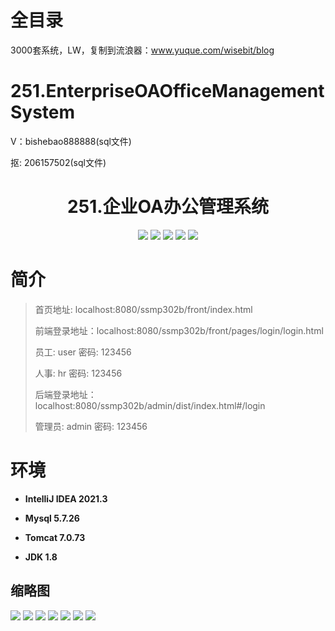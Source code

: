 # 全目录

3000套系统，LW，复制到流浪器：www.yuque.com/wisebit/blog

# 251.EnterpriseOAOfficeManagementSystem

<p>V：bishebao888888(sql文件)</p>
<p>抠: 206157502(sql文件)</p>

<p><h1 align="center">251.企业OA办公管理系统</h1></p>


<p align="center">
	<img src="https://img.shields.io/badge/jdk-1.8-orange.svg"/>
    <img src="https://img.shields.io/badge/spring-5.x-lightgrey.svg"/>
    <img src="https://img.shields.io/badge/springmvc-5.x-lightgrey.svg"/>
    <img src="https://img.shields.io/badge/vue-3.x-blue.svg"/>
    <img src="https://img.shields.io/badge/mybatis-5.x-yellow.svg"/>
</p>

# 简介
>
> 
> 
> 首页地址: localhost:8080/ssmp302b/front/index.html
> 
> 前端登录地址：localhost:8080/ssmp302b/front/pages/login/login.html
>
> 员工: user   密码: 123456
> 
> 人事: hr   密码: 123456
> 
> 后端登录地址：localhost:8080/ssmp302b/admin/dist/index.html#/login
>
> 管理员: admin   密码: 123456
>

# 环境

- <b>IntelliJ IDEA 2021.3</b>

- <b>Mysql 5.7.26</b>

- <b>Tomcat 7.0.73</b>

- <b>JDK 1.8</b>




## 缩略图

![](https://bitwise.oss-cn-heyuan.aliyuncs.com/2024/9/10/7be58488-73db-4916-a59a-4529dbc7e772.png)
![](https://bitwise.oss-cn-heyuan.aliyuncs.com/2024/9/10/4d5288be-3c99-461a-a17d-b663e1428082.png)
![](https://bitwise.oss-cn-heyuan.aliyuncs.com/2024/9/10/6c0c2965-bb4f-4be1-821e-fa3c0e2a081e.png)
![](https://bitwise.oss-cn-heyuan.aliyuncs.com/2024/9/10/d27f4916-73a8-4cce-9a12-0974a59ef68f.png)
![](https://bitwise.oss-cn-heyuan.aliyuncs.com/2024/9/10/37e85907-3989-4fd6-a8aa-9bd6b1ad475a.png)
![](https://bitwise.oss-cn-heyuan.aliyuncs.com/2024/9/10/fbec6b14-2830-4365-b6a9-86f942855454.png)
![](https://bitwise.oss-cn-heyuan.aliyuncs.com/2024/9/10/0c3dece5-5529-4dd6-9975-c57204956b51.png)





